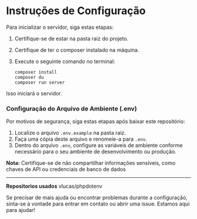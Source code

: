 # Instruções de Configuração

Para inicializar o servidor, siga estas etapas:

1. Certifique-se de estar na pasta raiz do projeto.
2. Certifique de ter o composer instalado na máquina.
3. Execute o seguinte comando no terminal:

    ```
    composer install
    composer du
    composer run server
    ```

Isso iniciará o servidor.

### Configuração do Arquivo de Ambiente (.env)

Por motivos de segurança, siga estas etapas após baixar este repositório:

1. Localize o arquivo `.env.example` na pasta raiz.
2. Faça uma cópia deste arquivo e renomeie-a para `.env`.
3. Dentro do arquivo `.env`, configure as variáveis de ambiente conforme necessário para o seu ambiente de desenvolvimento ou produção.

**Nota:** Certifique-se de não compartilhar informações sensíveis, como chaves de API ou credenciais de banco de dados

---

**Repositorios usados**
vlucas/phpdotenv

Se precisar de mais ajuda ou encontrar problemas durante a configuração, sinta-se à vontade para entrar em contato ou abrir uma issue. Estamos aqui para ajudar!

